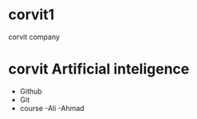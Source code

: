 # corvit1
corvit company
# corvit   Artificial inteligence
- Github
- Git 
- course 
-Ali 
-Ahmad


